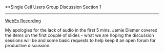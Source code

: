 **Single Cell Users Group Discussion Section 1
<hr>
<a href="https://nih.webex.com/nih/lsr.php?RCID=8e8e2a97468c97020caba78718c4e3f0">WebEx Recording<a/>


My apologies for the lack of audio in the first 5 mins. Jamie Diemer covered the items on the first couple of slides - what we are hoping the discussion sessions will be and some basic requests to help keep it an open forum for productive discussion.
